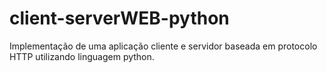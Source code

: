 # client-serverWEB-python
Implementação de uma aplicação cliente e servidor baseada em protocolo HTTP utilizando linguagem python.
